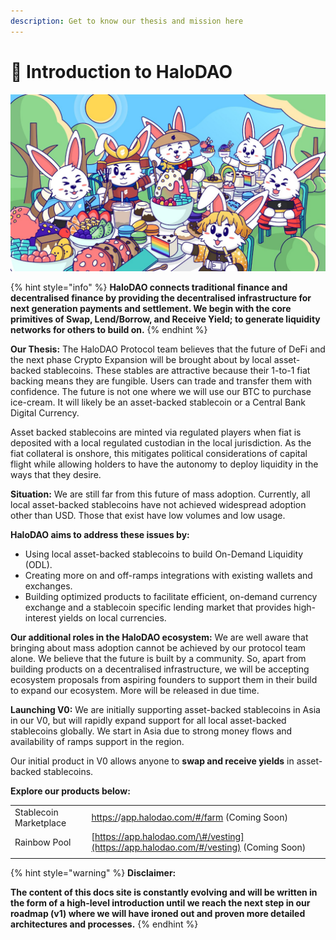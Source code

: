 ```yaml
---
description: Get to know our thesis and mission here
---
```


# 🚀 Introduction to HaloDAO

![](.gitbook/assets/whatsapp-image-2021-05-11-at-9.23.09-pm.jpeg)

{% hint style="info" %}
**HaloDAO connects traditional finance and decentralised finance by providing the decentralised infrastructure for next generation payments and settlement. We begin with the core primitives of Swap, Lend/Borrow, and Receive Yield; to generate liquidity networks for others to build on.**
{% endhint %}

**Our Thesis:** The HaloDAO Protocol team believes that the future of DeFi and the next phase Crypto Expansion will be brought about by local asset-backed stablecoins. These stables are attractive because their 1-to-1 fiat backing means they are fungible. Users can trade and transfer them with confidence. The future is not one where we will use our BTC to purchase ice-cream. It will likely be an asset-backed stablecoin or a Central Bank Digital Currency.

Asset backed stablecoins are minted via regulated players when fiat is deposited with a local regulated custodian in the local jurisdiction. As the fiat collateral is onshore, this mitigates political considerations of capital flight while allowing holders to have the autonomy to deploy liquidity in the ways that they desire.

**Situation:** We are still far from this future of mass adoption. Currently, all local asset-backed stablecoins have not achieved widespread adoption other than USD. Those that exist have low volumes and low usage. 

**HaloDAO aims to address these issues by:** 

* Using local asset-backed stablecoins to build On-Demand Liquidity \(ODL\).
* Creating more on and off-ramps integrations with existing wallets and exchanges.
* Building optimized products to facilitate efficient, on-demand currency exchange and a stablecoin specific lending market that provides high-interest yields on local currencies.

**Our additional roles in the HaloDAO ecosystem:** We are well aware that bringing about mass adoption cannot be achieved by our protocol team alone. We believe that the future is built by a community. So, apart from building products on a decentralised infrastructure, we will be accepting ecosystem proposals from aspiring founders to support them in their build to expand our ecosystem. More will be released in due time.

**Launching V0:** We are initially supporting asset-backed stablecoins in Asia in our V0, but will rapidly expand support for all local asset-backed stablecoins globally. We start in Asia due to strong money flows and availability of ramps support in the region.

Our initial product in V0 allows anyone to **swap and receive yields** in asset-backed stablecoins. 

**Explore our products below:**

|  |  |
| :--- | :--- |
| Stablecoin Marketplace | [https:/](https://app.halodao.com/#/farm)/[app.halodao.com/\#/farm](https://app.halodao.com/#/farm) \(Coming Soon\) |
| Rainbow Pool | [https://app.halodao.com/\#/vesting](https://app.halodao.com/#/vesting) \(Coming Soon\) |
|  |  |

{% hint style="warning" %}
**Disclaimer:** 

**The content of this docs site is constantly evolving and will be written in the form of a high-level introduction until we reach the next step in our roadmap \(v1\) where we will have ironed out and proven more detailed architectures and processes.**
{% endhint %}



